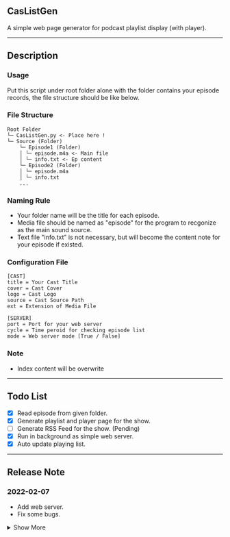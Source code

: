 ## CasListGen

A simple web page generator for podcast playlist display (with player).
  
---
  
## Description
  
### Usage
Put this script under root folder alone with the folder contains your episode records, the file structure should be like below.
  
### File Structure
```
Root Folder
└─ CasListGen.py <- Place here !
└─ Source (Folder)
	└─ Episode1 (Folder)
	│ └─ episode.m4a <- Main file
	│ └─ info.txt <- Ep content
	└─ Episode2 (Folder)
	│ └─ episode.m4a
	│ └─ info.txt
	...
```
  
### Naming Rule
- Your folder name will be the title for each episode.
- Media file should be named as "episode" for the program to recgonize as the main sound source.
- Text file "info.txt" is not necessary, but will become the content note for your episode if existed.
  
### Configuration File
```
[CAST]
title = Your Cast Title
cover = Cast Cover
logo = Cast Logo
source = Cast Source Path
ext = Extension of Media File

[SERVER]
port = Port for your web server
cycle = Time peroid for checking episode list
mode = Web server mode [True / False]
```
  
### Note
- Index content will be overwrite  
  
---
  
## Todo List
- [x] Read episode from given folder.
- [x] Generate playlist and player page for the show.
- [ ] Generate RSS Feed for the show. (Pending)
- [x] Run in background as simple web server.
- [x] Auto update playing list.
  
---
  
## Release Note
  
### 2022-02-07
- Add web server.
- Fix some bugs.

<details>
<summary>Show More</summary>
<p>

#### 2022-02-07
- First Release

</p>
</details> 